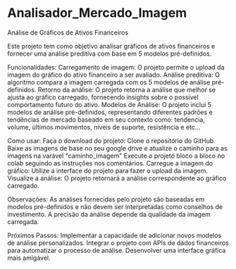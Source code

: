 # Analisador_Mercado_Imagem

Análise de Gráficos de Ativos Financeiros

Este projeto tem como objetivo analisar gráficos de ativos financeiros e fornecer uma análise preditiva com base em 5 modelos pré-definidos.

Funcionalidades:
Carregamento de imagem: O projeto permite o upload da imagem do gráfico do ativo financeiro a ser avaliado.
Análise preditiva: O algoritmo compara a imagem carregada com os 5 modelos de análise pré-definidos.
Retorno da análise: O projeto retorna a análise que melhor se ajusta ao gráfico carregado, fornecendo insights sobre o possível comportamento futuro do ativo.
Modelos de Análise:
O projeto inclui 5 modelos de análise pré-definidos, representando diferentes padrões e tendências de mercado baseado em seu contexto como: tendencia, volume, últimos movimentos, níveis de suporte, resistência e etc...

Como usar:
Faça o download do projeto: Clone o repositório do GitHub.
Baixe as imagens de base no seu google drive e atualize o caminho para as imagens na varável "caminho_imagem"
Execute o projeto bloco a bloco no colab seguindo as instruções nos comentários.
Carregue a imagem do gráfico: Utilize a interface do projeto para fazer o upload da imagem.
Visualize a análise: O projeto retornará a análise correspondente ao gráfico carregado.

Observações:
As análises fornecidas pelo projeto são baseadas em modelos pré-definidos e não devem ser interpretadas como conselhos de investimento.
A precisão da análise depende da qualidade da imagem carregada.

Próximos Passos:
Implementar a capacidade de adicionar novos modelos de análise personalizados.
Integrar o projeto com APIs de dados financeiros para automatizar o processo de análise.
Desenvolver uma interface gráfica mais amigável.

